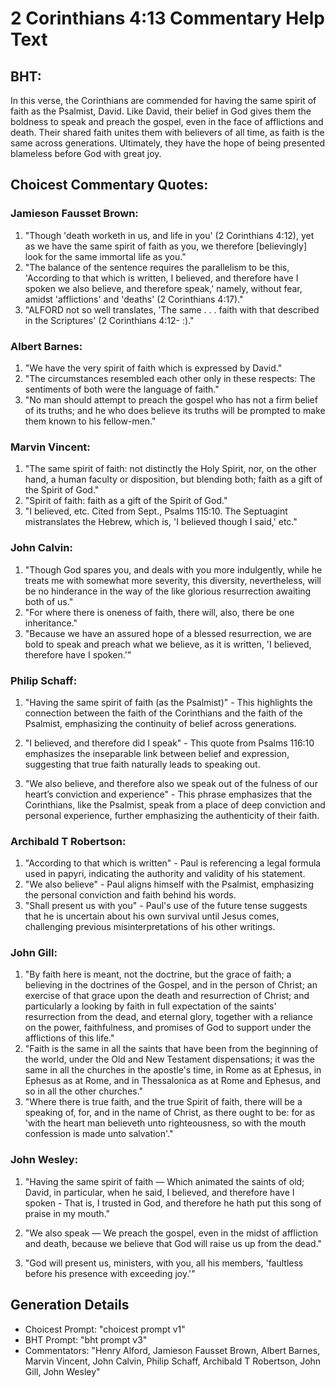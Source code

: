 # 2 Corinthians 4:13 Commentary Help Text

## BHT:
In this verse, the Corinthians are commended for having the same spirit of faith as the Psalmist, David. Like David, their belief in God gives them the boldness to speak and preach the gospel, even in the face of afflictions and death. Their shared faith unites them with believers of all time, as faith is the same across generations. Ultimately, they have the hope of being presented blameless before God with great joy.

## Choicest Commentary Quotes:
### Jamieson Fausset Brown:
1. "Though 'death worketh in us, and life in you' (2 Corinthians 4:12), yet as we have the same spirit of faith as you, we therefore [believingly] look for the same immortal life as you."
2. "The balance of the sentence requires the parallelism to be this, 'According to that which is written, I believed, and therefore have I spoken we also believe, and therefore speak,' namely, without fear, amidst 'afflictions' and 'deaths' (2 Corinthians 4:17)."
3. "ALFORD not so well translates, 'The same . . . faith with that described in the Scriptures' (2 Corinthians 4:12- :)."

### Albert Barnes:
1. "We have the very spirit of faith which is expressed by David."
2. "The circumstances resembled each other only in these respects: The sentiments of both were the language of faith."
3. "No man should attempt to preach the gospel who has not a firm belief of its truths; and he who does believe its truths will be prompted to make them known to his fellow-men."

### Marvin Vincent:
1. "The same spirit of faith: not distinctly the Holy Spirit, nor, on the other hand, a human faculty or disposition, but blending both; faith as a gift of the Spirit of God."
2. "Spirit of faith: faith as a gift of the Spirit of God."
3. "I believed, etc. Cited from Sept., Psalms 115:10. The Septuagint mistranslates the Hebrew, which is, 'I believed though I said,' etc."

### John Calvin:
1. "Though God spares you, and deals with you more indulgently, while he treats me with somewhat more severity, this diversity, nevertheless, will be no hinderance in the way of the like glorious resurrection awaiting both of us."
2. "For where there is oneness of faith, there will, also, there be one inheritance."
3. "Because we have an assured hope of a blessed resurrection, we are bold to speak and preach what we believe, as it is written, 'I believed, therefore have I spoken.'"

### Philip Schaff:
1. "Having the same spirit of faith (as the Psalmist)" - This highlights the connection between the faith of the Corinthians and the faith of the Psalmist, emphasizing the continuity of belief across generations.

2. "I believed, and therefore did I speak" - This quote from Psalms 116:10 emphasizes the inseparable link between belief and expression, suggesting that true faith naturally leads to speaking out.

3. "We also believe, and therefore also we speak out of the fulness of our heart’s conviction and experience" - This phrase emphasizes that the Corinthians, like the Psalmist, speak from a place of deep conviction and personal experience, further emphasizing the authenticity of their faith.

### Archibald T Robertson:
1. "According to that which is written" - Paul is referencing a legal formula used in papyri, indicating the authority and validity of his statement.
2. "We also believe" - Paul aligns himself with the Psalmist, emphasizing the personal conviction and faith behind his words.
3. "Shall present us with you" - Paul's use of the future tense suggests that he is uncertain about his own survival until Jesus comes, challenging previous misinterpretations of his other writings.

### John Gill:
1. "By faith here is meant, not the doctrine, but the grace of faith; a believing in the doctrines of the Gospel, and in the person of Christ; an exercise of that grace upon the death and resurrection of Christ; and particularly a looking by faith in full expectation of the saints' resurrection from the dead, and eternal glory, together with a reliance on the power, faithfulness, and promises of God to support under the afflictions of this life."
2. "Faith is the same in all the saints that have been from the beginning of the world, under the Old and New Testament dispensations; it was the same in all the churches in the apostle's time, in Rome as at Ephesus, in Ephesus as at Rome, and in Thessalonica as at Rome and Ephesus, and so in all the other churches."
3. "Where there is true faith, and the true Spirit of faith, there will be a speaking of, for, and in the name of Christ, as there ought to be: for as 'with the heart man believeth unto righteousness, so with the mouth confession is made unto salvation'."

### John Wesley:
1. "Having the same spirit of faith — Which animated the saints of old; David, in particular, when he said, I believed, and therefore have I spoken - That is, I trusted in God, and therefore he hath put this song of praise in my mouth." 

2. "We also speak — We preach the gospel, even in the midst of affliction and death, because we believe that God will raise us up from the dead."

3. "God will present us, ministers, with you, all his members, 'faultless before his presence with exceeding joy.'"


## Generation Details
- Choicest Prompt: "choicest prompt v1"
- BHT Prompt: "bht prompt v3"
- Commentators: "Henry Alford, Jamieson Fausset Brown, Albert Barnes, Marvin Vincent, John Calvin, Philip Schaff, Archibald T Robertson, John Gill, John Wesley"
